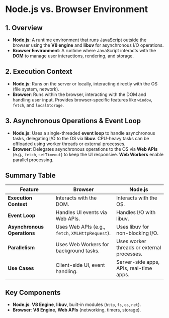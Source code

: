 # **Node.js vs. Browser Environment**

## **1. Overview**

* **Node.js**: A runtime environment that runs JavaScript outside the browser using the **V8 engine** and **libuv** for asynchronous I/O operations.
* **Browser Environment**: A runtime where JavaScript interacts with the **DOM** to manage user interactions, rendering, and storage.

## **2. Execution Context**

* **Node.js**: Runs on the server or locally, interacting directly with the OS (file system, network).
* **Browser**: Runs within the browser, interacting with the DOM and handling user input. Provides browser-specific features like `window`, `fetch`, and `localStorage`.

## **3. Asynchronous Operations & Event Loop**

* **Node.js**: Uses a single-threaded **event loop** to handle asynchronous tasks, delegating I/O to the OS via **libuv**. CPU-heavy tasks can be offloaded using worker threads or external processes.
* **Browser**: Delegates asynchronous operations to the OS via **Web APIs** (e.g., `fetch`, `setTimeout`) to keep the UI responsive. **Web Workers** enable parallel processing.

## **Summary Table**

| Feature                     | **Browser**                                      | **Node.js**                                |
| --------------------------- | ------------------------------------------------ | ------------------------------------------ |
| **Execution Context**       | Interacts with the DOM.                          | Interacts with the OS.                     |
| **Event Loop**              | Handles UI events via Web APIs.                  | Handles I/O with libuv.                    |
| **Asynchronous Operations** | Uses Web APIs (e.g., `fetch`, `XMLHttpRequest`). | Uses libuv for non-blocking I/O.           |
| **Parallelism**             | Uses Web Workers for background tasks.           | Uses worker threads or external processes. |
| **Use Cases**               | Client-side UI, event handling.                  | Server-side apps, APIs, real-time apps.    |

## **Key Components**

* **Node.js**: **V8 Engine**, **libuv**, built-in modules (`http`, `fs`, `os`, `net`).
* **Browser**: **V8 Engine**, **Web APIs** (networking, timers, storage).
